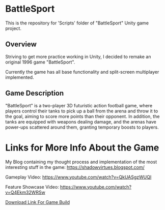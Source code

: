 BattleSport
======
This is the repository for 'Scripts' folder of "BattleSport" Unity game project.

Overview
----------------
Striving to get more practice working in Unity, I decided to remake an original 1996 game "BattleSport".

Currently the game has all base functionality and split-screen multiplayer implemented.

Game Description
----------------
"BattleSport" is a two-player 3D futuristic action football game, where players control their tanks to pick up a ball from the arena 
and throw it to the goal, aiming to score more points than their opponent. In addition, the tanks are equipped with weapons dealing damage, 
and the arenas have power-ups scattered around them, granting temporary boosts to players.

Links for More Info About the Game
======
My Blog containing my thought process and implementation of the most interesting stuff in the game: https://shadowvirtues.blogspot.com/

Gameplay Video: https://www.youtube.com/watch?v=QkUASgzWUQI

Feature Showcase Video: https://www.youtube.com/watch?v=Q4Ekm32WRSw

[Download Link For Game Build](https://drive.google.com/file/d/1ljsbk2KtyT8Ztlb_GLXZxv9H3mXUlVgg/view?usp=sharing)
